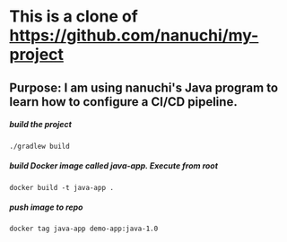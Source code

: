 # This is a clone of https://github.com/nanuchi/my-project
## Purpose: I am using nanuchi's Java program to learn how to configure a CI/CD pipeline.

##### build the project

    ./gradlew build

##### build Docker image called java-app. Execute from root

    docker build -t java-app .
    
##### push image to repo 

    docker tag java-app demo-app:java-1.0
    
